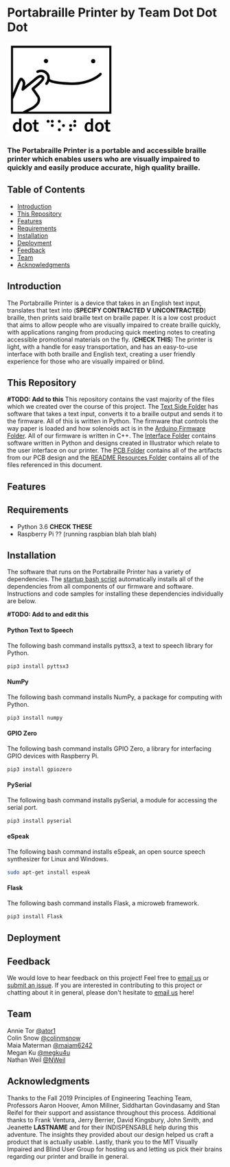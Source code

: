 # Portabraille Printer by Team Dot Dot Dot

<img src="https://github.com/maiam6242/braille-printer/blob/master/README%20Resources/smileLogo2.JPG" alt="Team dot dot dot logo" width="250"/>

### The Portabraille Printer is a portable and accessible braille printer which enables users who are visually impaired to quickly and easily produce accurate, high quality braille.

## Table of Contents
- [Introduction](#Introduction "Introduction")
- [This Repository](#This-Repository "This Repository") 
- [Features](#Features "Features") 
- [Requirements](#Requirements "Requirements")
- [Installation](#Installation "Installation")  
- [Deployment](#Deployment "Deployment")
- [Feedback](#Feedback "Feedback") 
- [Team](#Team "Team")  
- [Acknowledgments](#Acknowledgments "Acknowledgments") 

## Introduction
The Portabraille Printer is a device that takes in an English text input, translates that text into (**SPECIFY CONTRACTED V UNCONTRACTED**) braille, then prints said braille text on braille paper. It is a low cost product that aims to allow people who are visually impaired to create braille quickly, with applications ranging from producing quick meeting notes to creating accessible promotional materials on the fly. (**CHECK THIS**) The printer is light, with a handle for easy transportation, and has an easy-to-use interface with both braille and English text, creating a user friendly experience for those who are visually impaired or blind.

## This Repository
**#TODO: Add to this**
This repository contains the vast majority of the files which we created over the course of this project. The [Text Side Folder](https://github.com/maiam6242/braille-printer/tree/master/Text%20Side "Text Side Folder") has software that takes a text input, converts it to a braille output and sends it to the firmware. All of this is written in Python. The firmware that controls the way paper is loaded and how solenoids act is in the [Arduino Firmware Folder](https://github.com/maiam6242/braille-printer/tree/master/ArduinoFirmware "Arduino Firmware Folder"). All of our firmware is written in C++. The [Interface Folder](https://github.com/maiam6242/braille-printer/tree/master/Interface "Interface Folder") contains software written in Python and designs created in Illustrator which relate to the user interface on our printer. The [PCB Folder](https://github.com/maiam6242/braille-printer/tree/master/PCB "PCB Folder") contains all of the artifacts from our PCB design and the [README Resources Folder](https://github.com/maiam6242/braille-printer/tree/master/README%20Resources "README Resources Folder") contains all of the files referenced in this document.

## Features 


## Requirements

- Python 3.6 **CHECK THESE**
- Raspberry Pi ?? (running raspbian blah blah blah)

## Installation
The software that runs on the Portabraille Printer has a variety of dependencies. The [startup bash script](https://github.com/maiam6242/braille-printer/blob/master/startup.bash "Startup Bash Script") automatically installs all of the dependencies from all components of our firmware and software. Instructions and code samples for installing these dependencies individually are below. 

**#TODO: Add to and edit this**
#### Python Text to Speech
The following bash command installs pyttsx3, a text to speech library for Python. 
``` bash
pip3 install pyttsx3
```

#### NumPy
The following bash command installs NumPy, a package for computing with Python. 
``` bash
pip3 install numpy
```

#### GPIO Zero
The following bash command installs GPIO Zero, a library for interfacing GPIO devices with Raspberry Pi.
``` bash
pip3 install gpiozero
```

#### PySerial
The following bash command installs pySerial, a module for accessing the serial port.
``` bash
pip3 install pyserial
```

#### eSpeak
The following bash command installs eSpeak, an open source speech synthesizer for Linux and Windows.
```bash
sudo apt-get install espeak
```

#### Flask
The following bash command installs Flask, a microweb framework.
```bash
pip3 install Flask
```

## Deployment


## Feedback
We would love to hear feedback on this project! Feel free to [email us](mailto:mmaterman@olin.edu "mmaterman@olin.edu") or [submit an issue](https://github.com/maiam6242/braille-printer/issues/new/choose "New Issue Request"). If you are interested in contributing to this project or chatting about it in general, please don't hesitate to [email us](mailto:mmaterman@olin.edu "mmaterman@olin.edu") here!

## Team
Annie Tor [@ator1](https://github.com/ator1 "Annie's GitHub")   
Colin Snow [@colinmsnow](https://github.com/colinmsnow "Colin's GitHub")  
Maia Materman [@maiam6242](https://github.com/maiam6242 "Maia's GitHub")  
Megan Ku [@megku4u](https://github.com/megku4u "Megan's GitHub")  
Nathan Weil [@NWeil](https://github.com/NWeil "Nathan's GitHub")  

## Acknowledgments
Thanks to the Fall 2019 Principles of Engineering Teaching Team, Professors Aaron Hoover, Amon Millner, Siddhartan Govindasamy and Stan Reifel for their support and assistance throughout this process. Additional thanks to Frank Ventura, Jerry Berrier, David Kingsbury, John Smith, and Jeanette **LASTNAME** and for their INDISPENSABLE help during this adventure. The insights they provided about our design helped us craft a product that is actually usable. Lastly, thank you to the MIT Visually Impaired and Blind User Group for hosting us and letting us pick their brains regarding our printer and braille in general.
